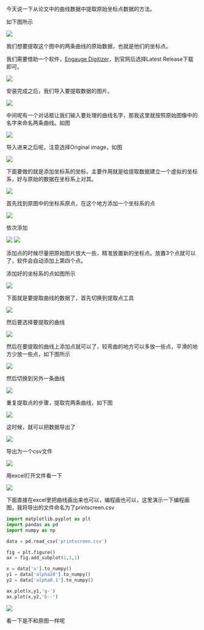 <!-- ---
title: '从曲线图中提取坐标数据'
date: 2022-01-02
permalink: /posts/2022/01/blog-post-1/
tags:
  - Python
  - 论文
--- -->

今天说一下从论文中的曲线数据中提取原始坐标点数据的方法。

如下图所示

![](https://borninfreedom.github.io/images/blog2022/origin.png)

我们想要提取这个图中的两条曲线的原始数据，也就是他们的坐标点。

我们需要借助一个软件，[Engauge Digitizer](https://markummitchell.github.io/engauge-digitizer/)，到官网后选择Latest Release下载即可。

![](https://borninfreedom.github.io/images/blog2022/engauge.png)


安装完成之后，我们导入要提取数据的图片。

![](https://borninfreedom.github.io/images/blog2022/import.png)

中间呢有一个对话框让我们输入要处理的曲线名字，那我这里就按照原始图像中的名字来命名两条曲线。如图

![](https://borninfreedom.github.io/images/blog2022/name.png)

导入进来之后呢，注意选择Original image，如图

![](https://borninfreedom.github.io/images/blog2022/originalimage.png)

下面要做的就是添加坐标系的坐标，主要作用就是给提取数据建立一个虚拟的坐标系，好与原始的数据在坐标系上对其。

![](https://borninfreedom.github.io/images/blog2022/axis.png)

首先找到原图中的坐标系原点，在这个地方添加一个坐标系的点

![](https://borninfreedom.github.io/images/blog2022/addaxis1.png)

依次添加

![](https://borninfreedom.github.io/images/blog2022/addaxis2.png)
![](https://borninfreedom.github.io/images/blog2022/addaxis3.png)

添加点的时候尽量把原始图片放大一些，精准放置新的坐标点。放置3个点就可以了，软件会自动添加上第四个点。

添加好的坐标系的点如图所示

![](https://borninfreedom.github.io/images/blog2022/allaxis.png)

下面就是要提取曲线的数据了，首先切换到提取点工具

![](https://borninfreedom.github.io/images/blog2022/point.png)

然后要选择要提取的曲线

![](https://borninfreedom.github.io/images/blog2022/point1.png)

然后在要提取的曲线上添加点就可以了，较弯曲的地方可以多放一些点，平滑的地方少放一些点，如下图所示

![](https://borninfreedom.github.io/images/blog2022/allpoints.png)

然后切换到另外一条曲线

![](https://borninfreedom.github.io/images/blog2022/alpha01.png)

重复提取点的步骤，提取完两条曲线，如下图

![](https://borninfreedom.github.io/images/blog2022/allpoints01.png)

这时候，就可以把数据导出了

![](https://borninfreedom.github.io/images/blog2022/export.png)

导出为一个csv文件

![](https://borninfreedom.github.io/images/blog2022/csv.png)

用excel打开文件看一下

![](https://borninfreedom.github.io/images/blog2022/csvfile.png)

下面直接在excel里把曲线画出来也可以，编程画也可以，这里演示一下编程画图，我将导出的文件命名为了printscreen.csv

```python
import matplotlib.pyplot as plt
import pandas as pd
import numpy as np

data = pd.read_csv('printscreen.csv')

fig = plt.figure()
ax = fig.add_subplot(1,1,1)

x = data['x'].to_numpy()
y1 = data['alpha20'].to_numpy()
y2 = data['alpha0.1'].to_numpy()

ax.plot(x,y1,'g-')
ax.plot(x,y2,'b--')
```

![](https://borninfreedom.github.io/images/blog2022/jupyter.png)

看一下是不和原图一样呢